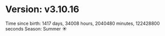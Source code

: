 # Version: v3.10.16
Time since birth: 1417 days, 34008 hours, 2040480 minutes, 122428800 seconds
Season: Summer ☀️

